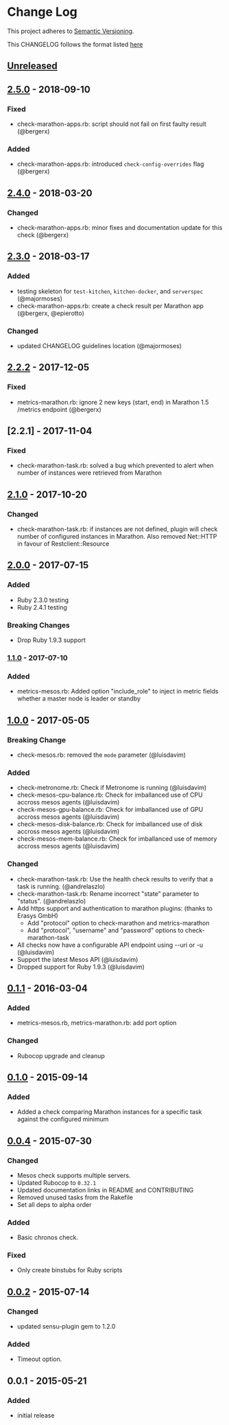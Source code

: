 # Change Log
This project adheres to [Semantic Versioning](http://semver.org/).

This CHANGELOG follows the format listed [here](https://github.com/sensu-plugins/community/blob/master/HOW_WE_CHANGELOG.md)

## [Unreleased]

## [2.5.0] - 2018-09-10
### Fixed
- check-marathon-apps.rb: script should not fail on first faulty result (@bergerx)

### Added
- check-marathon-apps.rb: introduced `check-config-overrides` flag (@bergerx)

## [2.4.0] - 2018-03-20
### Changed
- check-marathon-apps.rb: minor fixes and documentation update for this check (@bergerx)

## [2.3.0] - 2018-03-17
### Added
- testing skeleton for `test-kitchen`, `kitchen-docker`, and `serverspec` (@majormoses)
- check-marathon-apps.rb: create a check result per Marathon app (@bergerx, @epierotto)

### Changed
- updated CHANGELOG guidelines location (@majormoses)

## [2.2.2] - 2017-12-05
### Fixed
- metrics-marathon.rb: ignore 2 new keys (start, end) in Marathon 1.5 /metrics endpoint (@bergerx)

## [2.2.1] - 2017-11-04
### Fixed
- check-marathon-task.rb: solved a bug which prevented to alert when number of instances were retrieved from Marathon

## [2.1.0] - 2017-10-20
### Changed
- check-marathon-task.rb: if instances are not defined, plugin will check number of configured instances in Marathon. Also removed Net::HTTP in favour of Restclient::Resource

## [2.0.0] - 2017-07-15
### Added
- Ruby 2.3.0 testing
- Ruby 2.4.1 testing

### Breaking Changes
- Drop Ruby 1.9.3 support

### [1.1.0] - 2017-07-10
### Added
- metrics-mesos.rb: Added option "include_role" to inject in metric fields whether a master node is leader or standby

## [1.0.0] - 2017-05-05
### Breaking Change
- check-mesos.rb: removed the `mode` parameter (@luisdavim)

### Added
- check-metronome.rb: Check if Metronome is running (@luisdavim)
- check-mesos-cpu-balance.rb: Check for imballanced use of CPU accross mesos agents (@luisdavim)
- check-mesos-gpu-balance.rb: Check for imballanced use of GPU accross mesos agents (@luisdavim)
- check-mesos-disk-balance.rb: Check for imballanced use of disk accross mesos agents (@luisdavim)
- check-mesos-mem-balance.rb: Check for imballanced use of memory accross mesos agents (@luisdavim)

### Changed
- check-marathon-task.rb: Use the health check results to verify that a task is running. (@andrelaszlo)
- check-marathon-task.rb: Rename incorrect "state" parameter to "status". (@andrelaszlo)
- Add https support and authentication to marathon plugins: (thanks to Erasys GmbH)
    - Add "protocol" option to check-marathon and metrics-marathon
    - Add "protocol", "username" and "password" options to check-marathon-task
- All checks now have a configurable API endpoint using --uri or -u (@luisdavim)
- Support the latest Mesos API (@luisdavim)
- Dropped support for Ruby 1.9.3 (@luisdavim)

## [0.1.1] - 2016-03-04
### Added
- metrics-mesos.rb, metrics-marathon.rb: add port option

### Changed
- Rubocop upgrade and cleanup

## [0.1.0] - 2015-09-14
### Added
- Added a check comparing Marathon instances for a specific task against the configured minimum

## [0.0.4] - 2015-07-30
### Changed
- Mesos check supports multiple servers.
- Updated Rubocop to `0.32.1`
- Updated documentation links in README and CONTRIBUTING
- Removed unused tasks from the Rakefile
- Set all deps to alpha order

### Added
- Basic chronos check.

### Fixed
- Only create binstubs for Ruby scripts

## [0.0.2] - 2015-07-14
### Changed
- updated sensu-plugin gem to 1.2.0

### Added
- Timeout option.

## 0.0.1 - 2015-05-21
### Added
- initial release

[Unreleased]: https://github.com/sensu-plugins/sensu-plugins-mesos/compare/2.5.0...HEAD
[2.5.0]: https://github.com/sensu-plugins/sensu-plugins-mesos/compare/2.4.0...2.5.0
[2.4.0]: https://github.com/sensu-plugins/sensu-plugins-mesos/compare/2.3.0...2.4.0
[2.3.0]: https://github.com/sensu-plugins/sensu-plugins-mesos/compare/2.2.2...2.3.0
[2.2.2]: https://github.com/sensu-plugins/sensu-plugins-mesos/compare/2.1.2...2.2.2
[2.1.2]: https://github.com/sensu-plugins/sensu-plugins-mesos/compare/2.1.1...2.1.2
[2.1.1]: https://github.com/sensu-plugins/sensu-plugins-mesos/compare/2.1.0...2.1.1
[2.1.0]: https://github.com/sensu-plugins/sensu-plugins-mesos/compare/2.0.0...2.1.0
[2.0.0]: https://github.com/sensu-plugins/sensu-plugins-mesos/compare/1.1.0...2.0.0
[1.1.0]: https://github.com/sensu-plugins/sensu-plugins-mesos/compare/1.0.0...1.1.0
[1.0.0]: https://github.com/sensu-plugins/sensu-plugins-mesos/compare/0.1.1...1.0.0
[0.1.1]: https://github.com/sensu-plugins/sensu-plugins-mesos/compare/0.1.0...0.1.1
[0.1.0]: https://github.com/sensu-plugins/sensu-plugins-mesos/compare/0.0.4...0.1.0
[0.0.4]: https://github.com/sensu-plugins/sensu-plugins-mesos/compare/0.0.2...0.0.4
[0.0.2]: https://github.com/sensu-plugins/sensu-plugins-mesos/compare/0.0.1...0.0.2
